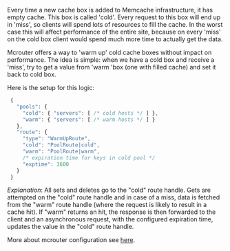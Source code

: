 Every time a new cache box is added to Memcache infrastructure, it has empty cache. This box is called 'cold'. Every request to this box will end up in 'miss', so clients will spend lots of resources to fill the cache. In the worst case this will affect performance of the entire site, because on every 'miss' on the cold box client would spend much more time to actually get the data.

Mcrouter offers a way to 'warm up' cold cache boxes without impact on performance. The idea is simple: when we have a cold box and receive a 'miss', try to get a value from 'warm 'box (one with filled cache) and set it back to cold box.

Here is the setup for this logic:

```JavaScript
 {
   "pools": {
     "cold": { "servers": [ /* cold hosts */ ] },
     "warm": { "servers": [ /* warm hosts */ ] }
   },
   "route": {
     "type": "WarmUpRoute",
     "cold": "PoolRoute|cold",
     "warm": "PoolRoute|warm",
     /* expiration time for keys in cold pool */
     "exptime": 3600
   }
 }
```

_Explanation_: All sets and deletes go to the "cold" route handle. Gets are attempted on the "cold" route handle and in case of a miss, data is fetched from the "warm" route handle (where the request is likely to result
in a cache hit). If "warm" returns an hit, the response is then forwarded to the client and an asynchronous request, with the configured expiration time, updates the value in the "cold" route handle.

More about mcrouter configuration see [here](Configuration).

